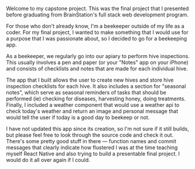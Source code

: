 Welcome to my capstone project. This was the final project that I presented before graduating from BrainStation's full stack web development program.

For those who don't already know, I'm a beekeeper outside of my life as a coder. For my final project, I wanted to make something that I would use for a purpose that I was passionate about, so I decided to go for a beekeeping app.

As a beekeeper, we regularly go into our apiary to perform hive inspections. This usually involves a pen and paper (or your "Notes" app on your iPhone) and consists of checklists and notes that are made for each individual hive.

The app that I built allows the user to create new hives and store hive inspection checklists for each hive. It also includes a section for "seasonal notes", which serve as seasonal reminders of tasks that should be performed (ie) checking for diseases, harvesting honey, doing treatments. Finally, I included a weather component that would use a weather api to check today's weather and return an image and personal message that would tell the user if today is a good day to beekeep or not.

I have not updated this app since its creation, so I'm not sure if it still builds, but please feel free to look through the source code and check it out. There's some pretty good stuff in there — function names and commit messages that clearly indicate how flustered I was at the time teaching myself React Native and also trying to build a presentable final project. I would do it all over again if I could.